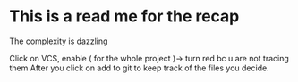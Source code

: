 # This is a read me for the recap
 
 The complexity is dazzling

Click on VCS, enable ( for the whole project )-> turn red bc u are not tracing them
After you click on add to git to keep track of the files you decide.